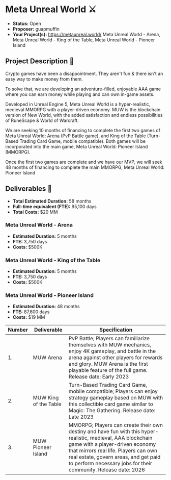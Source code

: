  # Meta Unreal World :crossed_swords:

* **Status:** Open 
* **Proposer:** guapmuffin
* **Your Project(s):** https://metaunreal.world/
Meta Unreal World - Arena, Meta Unreal World - King of the Table, Meta Unreal World - Pioneer Island

## Project Description :page_facing_up: 

Crypto games have been a disappointment. They aren't fun & there isn't an easy way to make money from them.

To solve that, we are developing an adventure-filled, enjoyable AAA game where you can earn money while playing and can own in-game assets.

Developed in Unreal Engine 5, Meta Unreal World is a hyper-realistic, medieval MMORPG with a player-driven economy. MUW is the blockchain version of New World, with the added satisfaction and endless possibilities of RuneScape & World of Warcraft.

We are seeking 10 months of financing to complete the first two games of Meta Unreal World: Arena (PvP Battle game), and King of the Table (Turn-Based Trading Card Game, mobile compatible). Both games will be incorporated into the main game, Meta Unreal World: Pioneer Island (MMORPG). 

Once the first two games are complete and we have our MVP, we will seek 48 months of financing to complete the main MMORPG, Meta Unreal World: Pioneer Island 

## Deliverables :nut_and_bolt:

* **Total Estimated Duration:** 58 months
* **Full-time equivalent (FTE):** 95,100 days
* **Total Costs:** $20 MM 
### Meta Unreal World - Arena

* **Estimated Duration:** 5 months
* **FTE:**  3,750 days
* **Costs:** $500K

### Meta Unreal World - King of the Table

* **Estimated Duration:** 5 months
* **FTE:**  3,750 days
* **Costs:** $500K

### Meta Unreal World - Pioneer Island

* **Estimated Duration:** 48 months
* **FTE:**  87,600 days
* **Costs:** $19 MM


| Number | Deliverable | Specification | 
| ------------- | ------------- | ------------- |
| 1. | MUW Arena | PvP Battle; Players can familiarize themselves with MUW mechanics, enjoy 4K gameplay, and battle in the arena against other players for rewards and glory. MUW Arena is the first playable feature of the full game. Release date: Early 2023 |  
| 2. | MUW King of the Table | Turn-Based Trading Card Game, mobile compatible; Players can enjoy strategy gameplay based on MUW with this collectible card game similar to Magic: The Gathering. Release date: Late 2023 | 
| 3. | MUW Pioneer Island | MMORPG; Players can create their own destiny and have fun with this hyper-realistic, medieval, AAA blockchain game with a player-driven economy that mirrors real life. Players can own real estate, govern areas, and get paid to perform necessary jobs for their community. Release date: 2026| 



